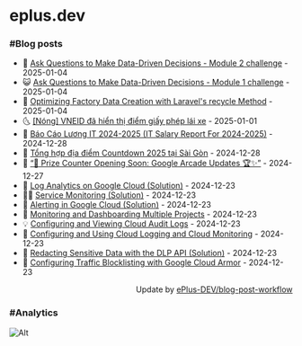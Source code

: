 # eplus.dev

### #Blog posts

<!-- BLOG-POST-LIST:START -->
 - 🧰 [Ask Questions to Make Data-Driven Decisions - Module 2 challenge](https://eplus.dev/ask-questions-to-make-data-driven-decisions-module-2-challenge) - 2025-01-04
 - 😺 [Ask Questions to Make Data-Driven Decisions - Module 1 challenge](https://eplus.dev/ask-questions-to-make-data-driven-decisions-module-1-challenge) - 2025-01-04
 - 🗽 [Optimizing Factory Data Creation with Laravel&#39;s recycle Method](https://eplus.dev/optimizing-factory-data-creation-with-laravels-recycle-method) - 2025-01-04
 - 🌜 [[Nóng] VNEID đã hiển thị điểm giấy phép lái xe](https://eplus.dev/nong-vneid-da-hien-thi-diem-giay-phep-lai-xe) - 2025-01-01
 - 📝 [Báo Cáo Lương IT 2024-2025 &lpar;IT Salary Report For 2024-2025&rpar;](https://eplus.dev/bao-cao-luong-it-2024-2025-it-salary-report-for-2024-2025) - 2024-12-28
 - 🚀 [Tổng hợp địa điểm Countdown 2025 tại Sài Gòn](https://eplus.dev/tong-hop-dia-diem-countdown-2025-tai-sai-gon) - 2024-12-28
 - 💼 [“🎉 Prize Counter Opening Soon: Google Arcade Updates 🏆✨”](https://eplus.dev/prize-counter-opening-soon-google-arcade-updates) - 2024-12-27
 - 🦣 [Log Analytics on Google Cloud &lpar;Solution&rpar;](https://eplus.dev/log-analytics-on-google-cloud-solution) - 2024-12-23
 - 👨‍🏫 [Service Monitoring &lpar;Solution&rpar;](https://eplus.dev/service-monitoring-solution) - 2024-12-23
 - 🔭 [Alerting in Google Cloud &lpar;Solution&rpar;](https://eplus.dev/alerting-in-google-cloud-solution) - 2024-12-23
 - 🤡 [Monitoring and Dashboarding Multiple Projects](https://eplus.dev/monitoring-and-dashboarding-multiple-projects) - 2024-12-23
 - 💡 [Configuring and Viewing Cloud Audit Logs](https://eplus.dev/configuring-and-viewing-cloud-audit-logs) - 2024-12-23
 - 🦣 [Configuring and Using Cloud Logging and Cloud Monitoring](https://eplus.dev/configuring-and-using-cloud-logging-and-cloud-monitoring) - 2024-12-23
 - 💪 [Redacting Sensitive Data with the DLP API &lpar;Solution&rpar;](https://eplus.dev/redacting-sensitive-data-with-the-dlp-api-solution-1) - 2024-12-23
 - 🤡 [Configuring Traffic Blocklisting with Google Cloud Armor](https://eplus.dev/configuring-traffic-blocklisting-with-google-cloud-armor) - 2024-12-23<!-- BLOG-POST-LIST:END -->

<div align="right">
  Update by <a target="_blank"
    href="https://github.com/ePlus-DEV/blog-post-workflow">ePlus-DEV/blog-post-workflow</a>
</div>

### #Analytics
![Alt](https://repobeats.axiom.co/api/embed/9990f7cddfbad8d834990b10ccad05f81ac1096f.svg "Repobeats analytics image")
